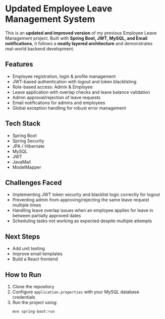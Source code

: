 # Updated Employee Leave Management System

This is an **updated and improved version** of my previous Employee Leave Management project. Built with **Spring Boot, JWT, MySQL, and Email notifications**, it follows a **neatly layered architecture** and demonstrates real-world backend development.

## Features
- Employee registration, login & profile management
- JWT-based authentication with logout and token blacklisting
- Role-based access: Admin & Employee
- Leave application with overlap checks and leave balance validation
- Admin approval/rejection of leave requests
- Email notifications for admins and employees
- Global exception handling for robust error management

## Tech Stack
- Spring Boot
- Spring Security
- JPA / Hibernate
- MySQL
- JWT
- JavaMail
- ModelMapper

## Challenges Faced
- Implementing JWT token security and blacklist logic correctly for logout
- Preventing admin from approving/rejecting the same leave request multiple times
- Handling leave overlap issues when an employee applies for leave in between partially approved dates
- Scheduling tasks not working as expected despite multiple attempts

## Next Steps
- Add unit testing
- Improve email templates
- Build a React frontend

## How to Run
1. Clone the repository
2. Configure `application.properties` with your MySQL database credentials
3. Run the project using:
   ```bash
   mvn spring-boot:run

